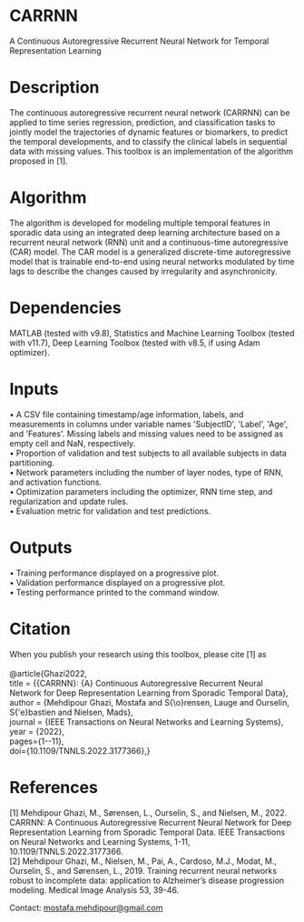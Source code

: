 # CARRNN
A Continuous Autoregressive Recurrent Neural Network for Temporal Representation Learning
<br />

# Description
The continuous autoregressive recurrent neural network (CARRNN) can be applied to time series regression, prediction, and classification tasks to jointly model the trajectories of dynamic features or biomarkers, to predict the temporal developments, and to classify the clinical labels in sequential data with missing values. This toolbox is an implementation of the algorithm proposed in [1].
<br />

# Algorithm
The algorithm is developed for modeling multiple temporal features in sporadic data using an integrated deep learning architecture based on a recurrent neural network (RNN) unit and a continuous-time autoregressive (CAR) model. The CAR model is a generalized discrete-time autoregressive model that is trainable end-to-end using neural networks modulated by time lags to describe the changes caused by irregularity and asynchronicity.
<br />

# Dependencies
MATLAB (tested with v9.8), Statistics and Machine Learning Toolbox (tested with v11.7), Deep Learning Toolbox (tested with v8.5, if using Adam optimizer).
<br />

# Inputs
•	A CSV file containing timestamp/age information, labels, and measurements in columns under variable names 'SubjectID', 'Label', 'Age', and 'Features'. Missing labels and missing values need to be assigned as empty cell and NaN, respectively.
<br />
•	Proportion of validation and test subjects to all available subjects in data partitioning.
<br />
•	Network parameters including the number of layer nodes, type of RNN, and activation functions.
<br />
•	Optimization parameters including the optimizer, RNN time step, and regularization and update rules.
<br />
•	Evaluation metric for validation and test predictions.
<br />

# Outputs
•	Training performance displayed on a progressive plot.
<br />
•	Validation performance displayed on a progressive plot.
<br />
•	Testing performance printed to the command window.
<br />

# Citation
When you publish your research using this toolbox, please cite [1] as
<br />
<br />
@article{Ghazi2022,
<br />
  title = {{CARRNN}: {A} Continuous Autoregressive Recurrent Neural Network for Deep Representation Learning from Sporadic Temporal Data},
  <br />
  author = {Mehdipour Ghazi, Mostafa and S{\o}rensen, Lauge and Ourselin, S{\'e}bastien and Nielsen, Mads},
  <br />
  journal = {IEEE Transactions on Neural Networks and Learning Systems},
  <br />
  year = {2022},
  <br />
  pages={1--11},
  <br />
  doi={10.1109/TNNLS.2022.3177366},}
<br />

# References
[1] Mehdipour Ghazi, M., Sørensen, L., Ourselin, S., and Nielsen, M., 2022. CARRNN: A Continuous Autoregressive Recurrent Neural Network for Deep Representation Learning from Sporadic Temporal Data. IEEE Transactions on Neural Networks and Learning Systems, 1-11, 10.1109/TNNLS.2022.3177366.
<br />
[2] Mehdipour Ghazi, M., Nielsen, M., Pai, A., Cardoso, M.J., Modat, M., Ourselin, S., and Sørensen, L., 2019. Training recurrent neural networks robust to incomplete data: application to Alzheimer’s disease progression modeling. Medical Image Analysis 53, 39-46.
<br />

Contact: mostafa.mehdipour@gmail.com
<br />
